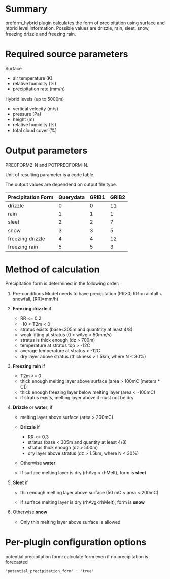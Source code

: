 # Summary

preform_hybrid plugin calculates the form of precipitation using surface and htbrid level information. Possible values are drizzle, rain, sleet, snow, freezing drizzle and freezing rain.

# Required source parameters

Surface 

* air temperature (K)
* relative humidity (%)
* precipitation rate (mm/h)

Hybrid levels (up to 5000m)

* vertical velocity (m/s)
* pressure (Pa)
* height (m)
* relative humidity (%)
* total cloud cover (%)

# Output parameters

PRECFORM2-N and POTPRECFORM-N.

Unit of resulting parameter is a code table.

The output values are dependend on output file type.

| Precipitation Form | Querydata | GRIB1 | GRIB2 |
|---|---|---|---|
| drizzle | 0 | 0 | 11 | 
| rain  | 1 | 1 | 1 |
| sleet  | 2 | 2 | 7 | 
| snow | 3 | 3 | 5 | 
| freezing drizzle | 4 | 4 | 12 | 
| freezing rain | 5 | 5 | 3 | 


# Method of calculation

Precipitation form is determined in the following order:

1. Pre-conditions
  Model needs to have precipitation (RR>0; RR = rainfall + snowfall, [RR]=mm/h)

2. **Freezing drizzle** if
   * RR <= 0.2
   * -10 < T2m < 0
   * stratus exists (base<305m and quantitity at least 4/8)
   * weak lifting at stratus (0 < wAvg < 50mm/s)
   * stratus is thick enough (dz > 700m)
   * temperature at stratus top > -12C
   * average temperature at stratus > -12C
   * dry layer above stratus (thickness > 1.5km, where N < 30%)

3. **Freezing rain** if
   * T2m <= 0
   * thick enough melting layer above surface (area > 100mC [meters * C])
   * thick enough freezing layer below melting layer (area < -100mC)
   * if stratus exists, melting layer above it must not be dry

4. **Drizzle** or **water**, if
   * melting layer above surface (area > 200mC)

    * **Drizzle** if
      * RR <= 0.3
      * stratus (base < 305m and quantity at least 4/8)
      * stratus thick enough (dz > 500m)
      * dry layer above stratus (dz > 1.5km, where N < 30%)

    * Otherwise **water**

    * If surface melting layer is dry (rhAvg < rhMelt), form is **sleet**

4. **Sleet** if
    * thin enough melting layer above surface (50 mC < area < 200mC)

    * If surface melting layer is dry (rhAvg<rhMelt), form is **snow**

5. Otherwise **snow**
   * Only thin melting layer above surface is allowed

# Per-plugin configuration options

potential precipitation form: calculate form even if no precipitation is forecasted

    "potential_precipitation_form" : "true"
